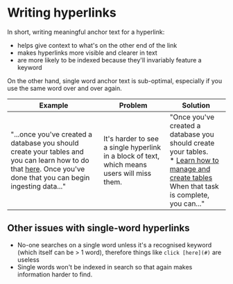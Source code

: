 # Writing hyperlinks

In short, writing meaningful anchor text for a hyperlink:
* helps give context to what's on the other end of the link
* makes hyperlinks more visible and clearer in text
* are more likely to be indexed because they'll invariably feature a keyword

On the other hand, single word anchor text is sub-optimal, especially if you use the same word over and over again.

| Example | Problem | Solution |
|---|---|---|
| "...once you've created a database you should create your tables and you can learn how to do that [here](#). Once you've done that you can begin ingesting data..." | It's harder to see a single hyperlink in a block of text, which means users will miss them. | "Once you've created a database you should create your tables.</br>* [Learn how to manage and create tables](#)<br/> When that task is complete, you can..." |

## Other issues with single-word hyperlinks

* No-one searches on a single word unless it's a recognised keyword (which itself can be > 1 word), therefore things like `click [here](#)` are useless
* Single words won't be indexed in search so that again makes information harder to find.
